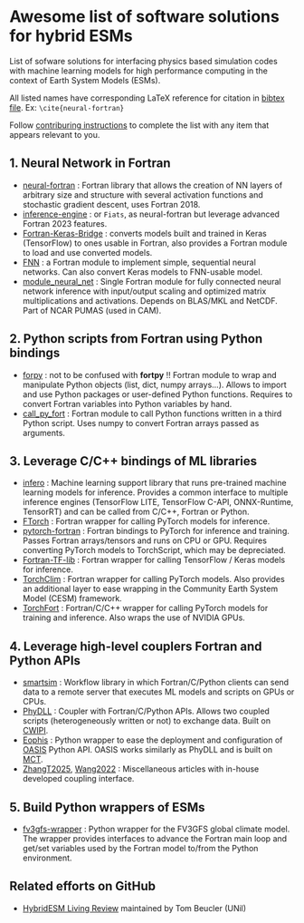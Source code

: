 # Awesome list of software solutions for hybrid ESMs

List of sofware solutions for interfacing physics based simulation codes with machine learning models for high performance computing in the context of Earth System Models (ESMs). 

All listed names have corresponding LaTeX reference for citation in [bibtex file](https://github.com/TRACCS-COMPACT/hybrid_physic_IA_awesmone_list/blob/main/bibtex.bib). Ex: ```\cite{neural-fortran}```

Follow [contriburing instructions](https://github.com/TRACCS-COMPACT/hybrid_physic_IA_awesome_list/blob/main/CONTRIBUTING.md) to complete the list with any item that appears relevant to you.

## 1. Neural Network in Fortran

- [neural-fortran](https://github.com/modern-fortran/neural-fortran) : Fortran library that allows the creation of NN layers of arbitrary size and structure with several activation functions and stochastic gradient descent, uses Fortran 2018.
- [inference-engine](https://github.com/BerkeleyLab/fiats) : or ```Fiats```, as neural-fortran but leverage advanced Fortran 2023 features.
- [Fortran-Keras-Bridge](https://github.com/scientific-computing/FKB) : converts models built and trained in Keras (TensorFlow) to ones usable in Fortran, also provides a Fortran module to load and use converted models.
- [FNN](https://github.com/cerea-daml/fnn) : a Fortran module to implement simple, sequential neural networks. Can also convert Keras models to FNN-usable model.
- [module_neural_net](https://github.com/ESCOMP/PUMAS) : Single Fortran module for fully connected neural network inference with input/output scaling and optimized matrix multiplications and activations. Depends on BLAS/MKL and NetCDF. Part of NCAR PUMAS (used in CAM).

## 2. Python scripts from Fortran using Python bindings

- [forpy](https://github.com/ylikx/forpy) : not to be confused with **fortpy** !! Fortran module to wrap and manipulate Python objects (list, dict, numpy arrays...). Allows to import and use Python packages or user-defined Python functions. Requires to convert Fortran variables into Python variables by hand.
- [call_py_fort](https://github.com/nbren12/call_py_fort) : Fortran module to call Python functions written in a third Python script. Uses numpy to convert Fortran arrays passed as arguments.


## 3. Leverage C/C++ bindings of ML libraries

- [infero](https://github.com/ecmwf/infero) : Machine learning support library that runs pre-trained machine learning models for inference. Provides a common interface to multiple inference engines (TensorFlow LITE, TensorFlow C-API, ONNX-Runtime, TensorRT) and can be called from C/C++, Fortran or Python.
- [FTorch](https://github.com/Cambridge-ICCS/FTorch) : Fortran wrapper for calling PyTorch models for inference.
- [pytorch-fortran](https://github.com/alexeedm/pytorch-fortran) : Fortran bindings to PyTorch for inference and training. Passes Fortran arrays/tensors and runs on CPU or GPU. Requires converting PyTorch models to TorchScript, which may be depreciated.
- [Fortran-TF-lib](https://github.com/Cambridge-ICCS/fortran-tf-lib) : Fortran wrapper for calling TensorFlow / Keras models for inference.
- [TorchClim](https://zenodo.org/records/8390519) : Fortran wrapper for calling PyTorch models. Also provides an additional layer to ease wrapping in the Community Earth System Model (CESM) framework.
- [TorchFort](https://github.com/NVIDIA/TorchFort) : Fortran/C/C++ wrapper for calling PyTorch models for training and inference. Also wraps the use of NVIDIA GPUs.

## 4. Leverage high-level couplers Fortran and Python APIs

- [smartsim](https://github.com/CrayLabs/SmartSim/tree/master) : Workflow library in which Fortran/C/Python clients can send data to a remote server that executes ML models and scripts on GPUs or CPUs.
- [PhyDLL](https://gitlab.com/cerfacs/phydll) : Coupler with Fortran/C/Python APIs. Allows two coupled scripts (heterogeneously written or not) to exchange data. Built on [CWIPI](https://w3.onera.fr/cwipi/fr).
- [Eophis](https://github.com/meom-group/eophis) : Python wrapper to ease the deployment and configuration of [OASIS](https://oasis.cerfacs.fr/en/) Python API. OASIS works similarly as PhyDLL and is built on [MCT](https://github.com/quantheory/MCT).
- [ZhangT2025](https://gmd.copernicus.org/articles/18/1917/2025/), [Wang2022](https://gmd.copernicus.org/articles/15/3923/2022/) : Miscellaneous articles with in-house developed coupling interface. 

## 5. Build Python wrappers of ESMs

- [fv3gfs-wrapper](https://github.com/ai2cm/fv3gfs-wrapper) : Python wrapper for the FV3GFS global climate model. The wrapper provides interfaces to advance the Fortran main loop and get/set variables used by the Fortran model to/from the Python environment.

## Related efforts on GitHub

 - [HybridESM Living Review](https://github.com/tbeucler/HybridESM) maintained by Tom Beucler (UNil)
